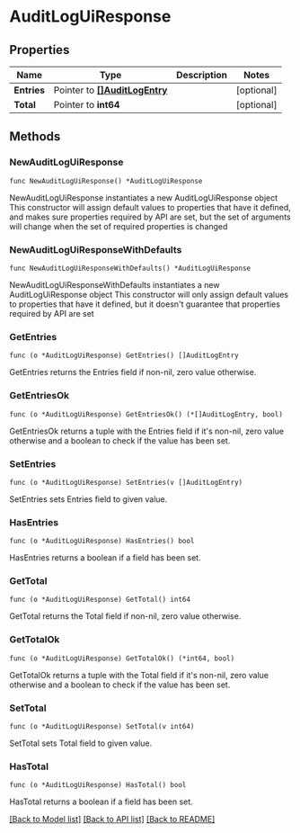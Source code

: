 # AuditLogUiResponse

## Properties

Name | Type | Description | Notes
------------ | ------------- | ------------- | -------------
**Entries** | Pointer to [**[]AuditLogEntry**](AuditLogEntry.md) |  | [optional] 
**Total** | Pointer to **int64** |  | [optional] 

## Methods

### NewAuditLogUiResponse

`func NewAuditLogUiResponse() *AuditLogUiResponse`

NewAuditLogUiResponse instantiates a new AuditLogUiResponse object
This constructor will assign default values to properties that have it defined,
and makes sure properties required by API are set, but the set of arguments
will change when the set of required properties is changed

### NewAuditLogUiResponseWithDefaults

`func NewAuditLogUiResponseWithDefaults() *AuditLogUiResponse`

NewAuditLogUiResponseWithDefaults instantiates a new AuditLogUiResponse object
This constructor will only assign default values to properties that have it defined,
but it doesn't guarantee that properties required by API are set

### GetEntries

`func (o *AuditLogUiResponse) GetEntries() []AuditLogEntry`

GetEntries returns the Entries field if non-nil, zero value otherwise.

### GetEntriesOk

`func (o *AuditLogUiResponse) GetEntriesOk() (*[]AuditLogEntry, bool)`

GetEntriesOk returns a tuple with the Entries field if it's non-nil, zero value otherwise
and a boolean to check if the value has been set.

### SetEntries

`func (o *AuditLogUiResponse) SetEntries(v []AuditLogEntry)`

SetEntries sets Entries field to given value.

### HasEntries

`func (o *AuditLogUiResponse) HasEntries() bool`

HasEntries returns a boolean if a field has been set.

### GetTotal

`func (o *AuditLogUiResponse) GetTotal() int64`

GetTotal returns the Total field if non-nil, zero value otherwise.

### GetTotalOk

`func (o *AuditLogUiResponse) GetTotalOk() (*int64, bool)`

GetTotalOk returns a tuple with the Total field if it's non-nil, zero value otherwise
and a boolean to check if the value has been set.

### SetTotal

`func (o *AuditLogUiResponse) SetTotal(v int64)`

SetTotal sets Total field to given value.

### HasTotal

`func (o *AuditLogUiResponse) HasTotal() bool`

HasTotal returns a boolean if a field has been set.


[[Back to Model list]](../README.md#documentation-for-models) [[Back to API list]](../README.md#documentation-for-api-endpoints) [[Back to README]](../README.md)


